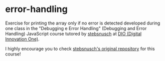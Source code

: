 # error-handling
 Exercise for printing the array only if no error is detected developed during one class in the "Debugging e Error Handling" (Debugging and Error Handling) JavaScript course tutored by [stebsnusch](https://github.com/stebsnusch) at [DIO (Digital Innovation One)](https://www.dio.me/). 

 I highly encourage you to check [stebsnusch's original repository](https://github.com/stebsnusch/basecamp-javascript/tree/main/debug-error) for this course!